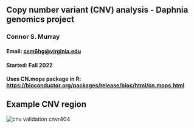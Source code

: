 ## Copy number variant (CNV) analysis - Daphnia genomics project

### Connor S. Murray
#### Email: csm6hg@virginia.edu
#### Started: Fall 2022

#### Uses CN.mops package in R: https://bioconductor.org/packages/release/bioc/html/cn.mops.html

## Example CNV region
![cnv validation cnvr404](https://user-images.githubusercontent.com/55203772/223614401-e70848e3-3d0f-4b5e-afe5-6d598d1f9136.png)
